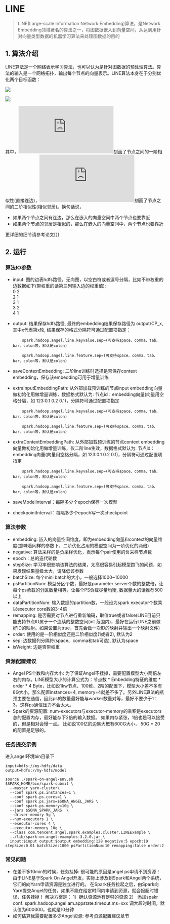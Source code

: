 # LINE

>LINE(Large-scale Information Network Embedding)算法，是Network Embedding领域著名的算法之一，将图数据嵌入到向量空间，从达到用针对向量类型数据的机器学习算法来处理图数据的目的

## 1. 算法介绍

LINE算法是一个网络表示学习算法，也可以认为是针对图数据的预处理算法。算法的输入是一个网络拓扑，输出每个节点的向量表示。LINE算法本身在于分别优化两个目标函数：

![](http://latex.codecogs.com/png.latex?\dpi{150}O_1=-\sum_{(i,j)\inE}w_{ij}\logp_1(v_i,v_j))

![](http://latex.codecogs.com/png.latex?\dpi{150}O_2=-\sum_{(i,j)\inE}w_{ij}\logp_2(v_j|v_i))

其中，![](http://latex.codecogs.com/png.latex?O_1)刻画了节点之间的一阶相似性(直接连边)，![](http://latex.codecogs.com/png.latex?O_2)刻画了节点之间的二阶相似性(相似邻居)。换句话说，

  - 如果两个节点之间有连边，那么在嵌入的向量空间中两个节点也要靠近
  - 如果两个节点的邻居是相似的，那么在嵌入的向量空间中，两个节点也要靠近

更详细的细节请参考论文[[1]](https://arxiv.org/abs/1503.03578)

## 2. 运行

### 算法IO参数
  - input: 图的边表hdfs路径，无向图，以空白符或者逗号分隔，比如不带权重的边数据如下(带权重的话第三列输入边的权重值):  
          0	2  
          2	1  
          3	1  
          3	2  
          4	1
  - output: 结果保存hdfs路径, 最终的embedding结果保存路径为 output/CP_x, 其中x代表第x轮, 结果保存的格式分隔符可通过配置项指定：
            
            spark.hadoop.angel.line.keyvalue.sep=(可支持space、comma、tab、bar、colon等，默认是colon)
            
            spark.hadoop.angel.line.feature.sep=(可支持space、comma、tab、bar、colon等，默认是colon)
  - saveContextEmbedding: 二阶line训练时选择是否保存context embedding，保存该embedding可用于增量训练    
  - extraInputEmbeddingPath: 从外部加载预训练的节点input embedding向量做初始化用做增量训练，数据格式默认为: 节点id：embedding向量(向量用空格分隔，如 123:0.1 0.2 0.1)，分隔符可通过配置项指定
                             
            spark.hadoop.angel.line.keyvalue.sep=(可支持space、comma、tab、bar、colon等，默认是colon)
                             
            spark.hadoop.angel.line.feature.sep=(可支持space、comma、tab、bar、colon等，默认是colon)   
  - extraContextEmbeddingPath: 从外部加载预训练的节点context embedding向量做初始化用做增量训练，仅二阶line生效，数据格式默认为: 节点id：embedding向量(向量用空格分隔，如 123:0.1 0.2 0.1)，分隔符可通过配置项指定
                              
            spark.hadoop.angel.line.keyvalue.sep=(可支持space、comma、tab、bar、colon等，默认是colon)
                              
            spark.hadoop.angel.line.feature.sep=(可支持space、comma、tab、bar、colon等，默认是colon)   
  - saveModelInterval：每隔多少个epoch保存一次模型
  - checkpointInterval：每隔多少个epoch写一次checkpoint
  
### 算法参数
  - embedding: 嵌入的向量空间维度，即为embedding向量和context的向量维度(意味着同样的参数下，二阶优化占用的模型空间为一阶优化的两倍)
  - negative: 算法采样的是负采样优化，表示每个pair使用的负采样节点数
  - epoch：总的迭代轮数
  - stepSize: 学习率很影响该算法的结果，太高很容易引起模型跑飞的问题，如果发现结果量级太大，请降低该参数
  - batchSize: 每个mini batch的大小，一般选择1000~10000
  - psPartitionNum: 模型分区个数，最好是parameter server个数的整数倍，让每个ps承载的分区数量相等，让每个PS负载尽量均衡, 数据量大的话推荐500以上
  - dataPartitionNum: 输入数据的partition数，一般设为spark executor个数乘以executor core数的3-4倍
  - remapping: 是否需要对节点进行重新编码，取值true或者false(LINE目前只能支持节点ID属于一个连续的整数空间(int 范围内)，最好在运行LINE之前做好ID的映射。如果设置为true，首先会做一次ID的映射并输出一个映射文件)
  - order: 使用的是一阶相似度还是二阶相似度(1或者2), 默认为2
  - sep: 边数据列分隔符(space、comma和tab可选), 默认为space
  - isWeight: 边是否带权重
  
### 资源配置建议

  - Angel PS个数和内存大小: 为了保证Angel不挂掉，需要配置模型大小两倍左右的内存。LINE模型大小的计算公式为：节点数 * Embedding特征的维度 * order * 4 Byte，比如说1kw节点、100维、2阶的配置下，模型大小差不多有8G大小，那么配置instances=4, memory=4就差不多了。另外LINE算法的瓶颈主要在通信，因此ps的数量最好能与worker数量对等，最好不要少于1：3，这样ps通信压力不会太大。
  - Spark的资源配置: num-executors与executor-memory的乘积是executors总的配置内存，最好能存下2倍的输入数据。 如果内存紧张，1倍也是可以接受的，但是相对会慢一点。 比如说100亿的边集大概有600G大小， 50G * 20 的配置是足够的。

### 任务提交示例
进入angel环境bin目录下
```
input=hdfs://my-hdfs/data
output=hdfs://my-hdfs/model

source ./spark-on-angel-env.sh
$SPARK_HOME/bin/spark-submit \
  --master yarn-cluster\
  --conf spark.ps.instances=1 \
  --conf spark.ps.cores=1 \
  --conf spark.ps.jars=$SONA_ANGEL_JARS \
  --conf spark.ps.memory=10g \
  --jars $SONA_SPARK_JARS  \
  --driver-memory 5g \
  --num-executors 1 \
  --executor-cores 4 \
  --executor-memory 10g \
  --class com.tencent.angel.spark.examples.cluster.LINEExample \
  ../lib/spark-on-angel-examples-3.2.0.jar \
  input:$input output:$output embedding:128 negative:5 epoch:10 stepSize:0.01 batchSize:1000 psPartitionNum:10 remapping:false order:2
```

### 常见问题
  - 在差不多10min的时候，任务挂掉: 很可能的原因是angel ps申请不到资源！由于LINE基于Spark On Angel开发，实际上涉及到Spark和Angel两个系统，它们的向Yarn申请资源是独立进行的。 在Spark任务拉起之后，由Spark向Yarn提交Angel的任务，如果不能在给定时间内申请到资源，就会报超时错误，任务挂掉！ 解决方案是： 1）确认资源池有足够的资源 2） 添加spakr conf: spark.hadoop.angel.am.appstate.timeout.ms=xxx 调大超时时间，默认值为600000，也就是10分钟
  - 如何估算我需要配置多少Angel资源: 参考资源配置建议章节 
